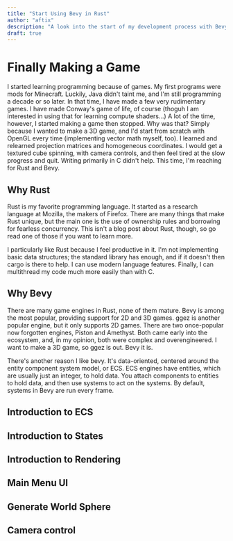 ```yaml
---
title: "Start Using Bevy in Rust"
author: "aftix"
description: "A look into the start of my development process with Bevy"
draft: true
---
```


# Finally Making a Game

I started learning programming because of games. My first programs were
mods for Minecraft. Luckily, Java didn't taint me, and I'm still programming
a decade or so later. In that time, I have made a few very rudimentary games.
I have made Conway's game of life, of course (thoguh I am interested in using that for
learning compute shaders...) A lot of the time, however, I started making a game then stopped.
Why was that? Simply because I wanted to make a 3D game, and I'd start from scratch with OpenGL
every time (implementing vector math myself, too). I learned and relearned projection matrices and
homogeneous coordinates. I would get a textured cube spinning, with camera controls, and then feel tired
at the slow progress and quit. Writing primarily in C didn't help. This time, I'm reaching for Rust
and Bevy.

## Why Rust

Rust is my favorite programming language. It started as a research language at Mozilla, the makers of
Firefox. There are many things that make Rust unique, but the main one is the use of ownership rules and
borrowing for fearless concurrency. This isn't a blog post about Rust, though, so go read one of those if
you want to learn more.

I particularly like Rust because I feel productive in it. I'm not implementing basic data structures; the
standard library has enough, and if it doesn't then cargo is there to help. I can use modern language features.
Finally, I can multithread my code much more easily than with C.

## Why Bevy

There are many game engines in Rust, none of them mature. Bevy is among the most popular, providing
support for 2D and 3D games. ggez is another popular engine, but it only supports 2D games. There are
two once-popular now forgotten engines, Piston and Amethyst. Both came early into the ecosystem, and,
in my opinion, both were complex and overengineered. I want to make a 3D game, so ggez is out. Bevy it is.

There's another reason I like bevy. It's data-oriented, centered around the entity component system model, or
ECS. ECS engines have entities, which are usually just an integer, to hold data. You attach components to entities
to hold data, and then use systems to act on the systems. By default, systems in Bevy are run every frame.

## Introduction to ECS

## Introduction to States

## Introduction to Rendering

## Main Menu UI

## Generate World Sphere

## Camera control